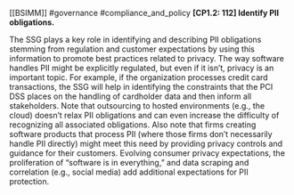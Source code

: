 [[BSIMM]] #governance #compliance_and_policy
**[CP1.2: 112] Identify PII obligations.**


The SSG plays a key role in identifying and describing PII obligations stemming from regulation and customer expectations by using this information to promote best practices related to privacy. The way software handles PII might be explicitly regulated, but even if it isn’t, privacy is an important topic. For example, if the organization processes credit card transactions, the SSG will help in identifying the constraints that the PCI DSS places on the handling of cardholder data and then inform all stakeholders. Note that outsourcing to hosted environments (e.g., the cloud) doesn’t relax PII obligations and can even increase the difficulty of recognizing all associated obligations. Also note that firms creating software products that process PII (where those firms don’t necessarily handle PII directly) might meet this need by providing privacy controls and guidance for their customers. Evolving consumer privacy expectations, the proliferation of “software is in everything,” and data scraping and correlation (e.g., social media) add additional expectations for PII protection.



